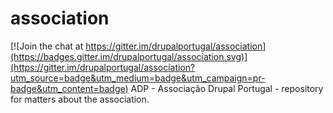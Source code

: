 # association

[![Join the chat at https://gitter.im/drupalportugal/association](https://badges.gitter.im/drupalportugal/association.svg)](https://gitter.im/drupalportugal/association?utm_source=badge&utm_medium=badge&utm_campaign=pr-badge&utm_content=badge)
ADP - Associação Drupal Portugal - repository for matters about the association.

